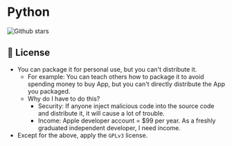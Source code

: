 # Python
![Github stars](https://img.shields.io/github/stars/Samderbol/python.svg)

## 📝 License
- You can package it for personal use, but you can't distribute it. 
  - For example: You can teach others how to package it to avoid spending money to buy App, but you can't directly distribute the App you packaged.
  - Why do I have to do this? 
    - Security: If anyone inject malicious code into the source code and distribute it, it will cause a lot of trouble.
    - Income: Apple developer account = $99 per year. As a freshly graduated independent developer, I need income.
- Except for the above, apply the `GPLv3` license.
